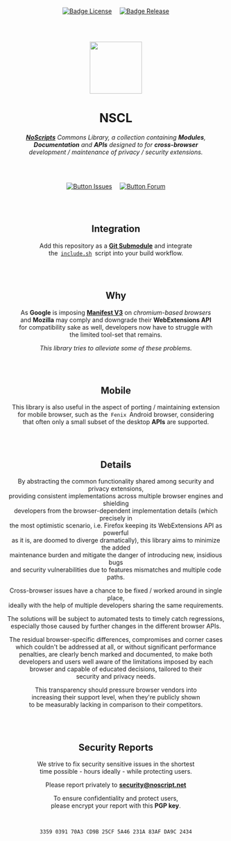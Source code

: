 <!--
Copyright (C) 2021 Giorgio Maone <https://maone.net>

SPDX-License-Identifier: GPL-3.0-or-later
-->

<br>

<div align = center>

[![Badge License]][License]   
[![Badge Release]][Releases]

<br>
<br>

<img 
    src = 'https://raw.githubusercontent.com/hackademix/nscl/main/nscl-logo.png' 
    width = 120
/>

# NSCL

***[NoScripts]*** *Commons Library, a collection containing **Modules**,* <br>
***Documentation*** *and **APIs** designed to for* ***cross-browser*** <br>
*development / maintenance of privacy / security extensions.*

<br>
<br>

[![Button Issues]][Issues]   
[![Button Forum]][Forum]

<br>
<br>

## Integration

Add this repository as a **[Git Submodule]** and integrate <br>
the  [`include.sh`]  script into your build workflow.

<br>
<br>

## Why

As **Google** is imposing **[Manifest V3]** on *chromium-based browsers* <br>
and **Mozilla** may comply and downgrade their **WebExtensions API** <br>
for compatibility sake as well, developers now have to struggle with <br>
the limited tool-set that remains.

*This library tries to alleviate some of these problems.*

<br>
<br>

## Mobile

This library is also useful in the aspect of porting / maintaining extension <br>
for mobile browser, such as the  `Fenix`  Android browser, considering <br>
that often only a small subset of the desktop **APIs** are supported.

<br>
<br>

## Details

By abstracting the common functionality shared among security and privacy extensions, <br>
providing consistent implementations across multiple browser engines and shielding <br>
developers from the browser-dependent implementation details (which precisely in <br>
the most optimistic scenario, i.e. Firefox keeping its WebExtensions API as powerful <br>
as it is, are doomed to diverge dramatically), this library aims to minimize the added <br>
maintenance burden and mitigate the danger of introducing new, insidious bugs <br>
and security vulnerabilities due to features mismatches and multiple code paths.

Cross-browser issues have a chance to be fixed / worked around in single place, <br>
ideally with the help of multiple developers sharing the same requirements.

The solutions will be subject to automated tests to timely catch regressions, <br>
especially those caused by further changes in the different browser APIs.

The residual browser-specific differences, compromises and corner cases <br>
which couldn't be addressed at all, or without significant performance <br>
penalties, are clearly bench marked and documented, to make both <br>
developers and users well aware of the limitations imposed by each <br>
browser and capable of educated decisions, tailored to their <br>
security and privacy needs.

This transparency should pressure browser vendors into <br>
increasing their support level, when they're publicly shown <br>
to be measurably lacking in comparison to their competitors.

<br>
<br>

## Security Reports

We strive to fix security sensitive issues in the shortest <br>
time possible - hours ideally - while protecting users.

Please report privately to **[security@noscript.net]**

To ensure confidentiality and protect users, <br>
please encrypt your report with this **PGP key**.

<br>

```
3359 0391 70A3 CD9B 25CF 5A46 231A 83AF DA9C 2434
```

</div>

<br>


<!----------------------------------------------------------------------------->

[security@noscript.net]: mailto:security@noscript.net
[Git Submodule]: https://git-scm.com/book/en/v2/Git-Tools-Submodules
[Manifest V3]: https://developer.chrome.com/extensions/migrating_to_manifest_v3
[NoScripts]: https://github.com/hackademix/noscript
[Releases]: https://github.com/hackademix/nscl/releases
[Issues]: https://github.com/hackademix/nscl/issues
[Forum]: https://forums.informaction.com/viewforum.php?f=27

[`include.sh`]: include.sh
[License]: LICENSE


<!----------------------------------[ Badges ]--------------------------------->

[Badge Release]: https://img.shields.io/github/v/tag/hackademix/nscl?include_prereleases&style=for-the-badge&labelColor=569A31&color=407225&logoColor=white&logo=GitLFS&label=Release
[Badge License]: https://img.shields.io/badge/License-GPL3-015d93.svg?style=for-the-badge&labelColor=blue


<!---------------------------------[ Buttons ]--------------------------------->

[Button Issues]: https://img.shields.io/badge/Issues-A9225C?style=for-the-badge&logoColor=white&logo=Hackaday
[Button Forum]: https://img.shields.io/badge/Forum-7F2B7B?style=for-the-badge&logoColor=white&logo=ApacheCouchDB



